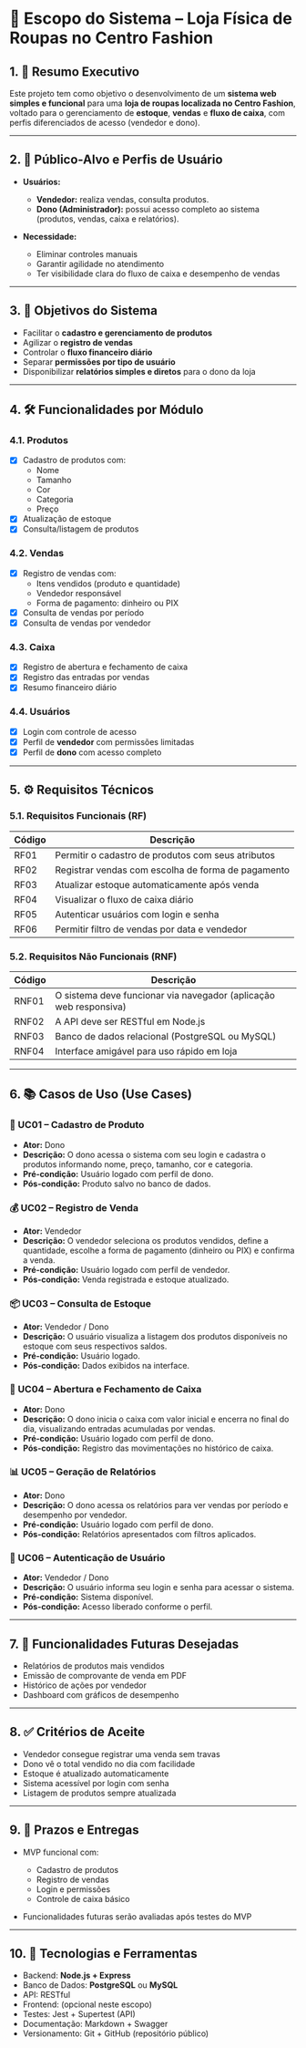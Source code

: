 # 📄 Escopo do Sistema – Loja Física de Roupas no Centro Fashion

## 1. 🧭 Resumo Executivo

Este projeto tem como objetivo o desenvolvimento de um **sistema web simples e funcional** para uma **loja de roupas localizada no Centro Fashion**, voltado para o gerenciamento de **estoque**, **vendas** e **fluxo de caixa**, com perfis diferenciados de acesso (vendedor e dono).

---

## 2. 👤 Público-Alvo e Perfis de Usuário

- **Usuários:**
  - **Vendedor:** realiza vendas, consulta produtos.
  - **Dono (Administrador):** possui acesso completo ao sistema (produtos, vendas, caixa e relatórios).
  
- **Necessidade:**
  - Eliminar controles manuais
  - Garantir agilidade no atendimento
  - Ter visibilidade clara do fluxo de caixa e desempenho de vendas

---

## 3. 🎯 Objetivos do Sistema

- Facilitar o **cadastro e gerenciamento de produtos**
- Agilizar o **registro de vendas**
- Controlar o **fluxo financeiro diário**
- Separar **permissões por tipo de usuário**
- Disponibilizar **relatórios simples e diretos** para o dono da loja

---

## 4. 🛠️ Funcionalidades por Módulo

### 4.1. Produtos
- [x] Cadastro de produtos com:
  - Nome
  - Tamanho
  - Cor
  - Categoria
  - Preço
- [x] Atualização de estoque
- [x] Consulta/listagem de produtos

### 4.2. Vendas
- [x] Registro de vendas com:
  - Itens vendidos (produto e quantidade)
  - Vendedor responsável
  - Forma de pagamento: dinheiro ou PIX
- [x] Consulta de vendas por período
- [x] Consulta de vendas por vendedor

### 4.3. Caixa
- [x] Registro de abertura e fechamento de caixa
- [x] Registro das entradas por vendas
- [x] Resumo financeiro diário

### 4.4. Usuários
- [x] Login com controle de acesso
- [x] Perfil de **vendedor** com permissões limitadas
- [x] Perfil de **dono** com acesso completo

---

## 5. ⚙️ Requisitos Técnicos

### 5.1. Requisitos Funcionais (RF)
| Código | Descrição |
|--------|-----------|
| RF01 | Permitir o cadastro de produtos com seus atributos |
| RF02 | Registrar vendas com escolha de forma de pagamento |
| RF03 | Atualizar estoque automaticamente após venda |
| RF04 | Visualizar o fluxo de caixa diário |
| RF05 | Autenticar usuários com login e senha |
| RF06 | Permitir filtro de vendas por data e vendedor |

### 5.2. Requisitos Não Funcionais (RNF)
| Código | Descrição |
|--------|-----------|
| RNF01 | O sistema deve funcionar via navegador (aplicação web responsiva) |
| RNF02 | A API deve ser RESTful em Node.js |
| RNF03 | Banco de dados relacional (PostgreSQL ou MySQL) |
| RNF04 | Interface amigável para uso rápido em loja |

---

## 6. 📚 Casos de Uso (Use Cases)

### 🎫 UC01 – Cadastro de Produto
- **Ator:** Dono
- **Descrição:** O dono acessa o sistema com seu login e cadastra o produtos informando nome, preço, tamanho, cor e categoria.
- **Pré-condição:** Usuário logado com perfil de dono.
- **Pós-condição:** Produto salvo no banco de dados.

### 💰 UC02 – Registro de Venda
- **Ator:** Vendedor
- **Descrição:** O vendedor seleciona os produtos vendidos, define a quantidade, escolhe a forma de pagamento (dinheiro ou PIX) e confirma a venda.
- **Pré-condição:** Usuário logado com perfil de vendedor.
- **Pós-condição:** Venda registrada e estoque atualizado.

### 📦 UC03 – Consulta de Estoque
- **Ator:** Vendedor / Dono
- **Descrição:** O usuário visualiza a listagem dos produtos disponíveis no estoque com seus respectivos saldos.
- **Pré-condição:** Usuário logado.
- **Pós-condição:** Dados exibidos na interface.

### 💼 UC04 – Abertura e Fechamento de Caixa
- **Ator:** Dono
- **Descrição:** O dono inicia o caixa com valor inicial e encerra no final do dia, visualizando entradas acumuladas por vendas.
- **Pré-condição:** Usuário logado com perfil de dono.
- **Pós-condição:** Registro das movimentações no histórico de caixa.

### 📊 UC05 – Geração de Relatórios
- **Ator:** Dono
- **Descrição:** O dono acessa os relatórios para ver vendas por período e desempenho por vendedor.
- **Pré-condição:** Usuário logado com perfil de dono.
- **Pós-condição:** Relatórios apresentados com filtros aplicados.

### 🔐 UC06 – Autenticação de Usuário
- **Ator:** Vendedor / Dono
- **Descrição:** O usuário informa seu login e senha para acessar o sistema.
- **Pré-condição:** Sistema disponível.
- **Pós-condição:** Acesso liberado conforme o perfil.

---

## 7. 🔮 Funcionalidades Futuras Desejadas

- Relatórios de produtos mais vendidos
- Emissão de comprovante de venda em PDF
- Histórico de ações por vendedor
- Dashboard com gráficos de desempenho

---

## 8. ✅ Critérios de Aceite

- Vendedor consegue registrar uma venda sem travas
- Dono vê o total vendido no dia com facilidade
- Estoque é atualizado automaticamente
- Sistema acessível por login com senha
- Listagem de produtos sempre atualizada

---

## 9. 📅 Prazos e Entregas

- MVP funcional com:
  - Cadastro de produtos
  - Registro de vendas
  - Login e permissões
  - Controle de caixa básico

- Funcionalidades futuras serão avaliadas após testes do MVP

---

## 10. 📁 Tecnologias e Ferramentas

- Backend: **Node.js + Express**
- Banco de Dados: **PostgreSQL** ou **MySQL**
- API: RESTful
- Frontend: (opcional neste escopo)
- Testes: Jest + Supertest (API)
- Documentação: Markdown + Swagger
- Versionamento: Git + GitHub (repositório público)
